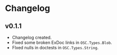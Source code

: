 # Changelog

## v0.1.1

* Changelog created.
* Fixed some broken ExDoc links in `OSC.Types.Blob`.
* FIxed nulls in doctests in `OSC.Types.String`.
